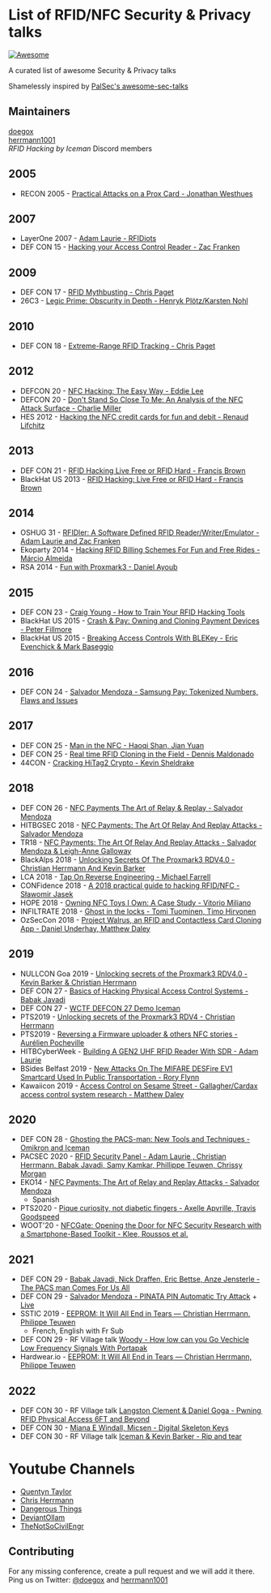 # List of RFID/NFC Security & Privacy talks

[![Awesome](https://cdn.rawgit.com/sindresorhus/awesome/d7305f38d29fed78fa85652e3a63e154dd8e8829/media/badge.svg)](https://github.com/doegox/awesome-rfid-talks)

A curated list of awesome Security & Privacy talks

Shamelessly inspired by [PalSec's awesome-sec-talks](https://github.com/PaulSec/awesome-sec-talks)

## Maintainers

[doegox](https://twitter.com/doegox)  
[herrmann1001](https://twitter.com/herrmann1001)  
*RFID Hacking by Iceman* Discord members  

## 2005

* RECON 2005 - [Practical Attacks on a Prox Card - Jonathan Westhues](https://archive.org/details/recon-2005-proxcard)

## 2007

* LayerOne 2007 - [Adam Laurie - RFIDiots](https://www.youtube.com/watch?v=3vAvesYoHeo)
* DEF CON 15 - [Hacking your Access Control Reader - Zac Franken](https://www.youtube.com/watch?v=Bttr7fEfxiE)

## 2009

* DEF CON 17 - [RFID Mythbusting - Chris Paget](https://www.youtube.com/watch?v=SMm4g5yhDoY)
* 26C3 - [Legic Prime: Obscurity in Depth - Henryk Plötz/Karsten Nohl](https://fahrplan.events.ccc.de/congress/2009/Fahrplan/events/3709.en.html)

## 2010

* DEF CON 18 - [Extreme-Range RFID Tracking - Chris Paget](https://www.youtube.com/watch?v=q9_8F_BKeto)

## 2012

* DEFCON 20 - [NFC Hacking: The Easy Way - Eddie Lee](https://www.youtube.com/watch?v=7ElZBI9PufY)
* DEFCON 20 - [Don't Stand So Close To Me: An Analysis of the NFC Attack Surface - Charlie Miller](https://www.youtube.com/watch?v=16FKOQ1gx68)
* HES 2012 - [Hacking the NFC credit cards for fun and debit - Renaud Lifchitz](https://www.youtube.com/watch?v=VWIzW0rRw_s)

## 2013

* DEF CON 21 - [RFID Hacking Live Free or RFID Hard - Francis Brown](https://www.youtube.com/watch?v=duzpEtkmAnI)
* BlackHat US 2013 - [RFID Hacking: Live Free or RFID Hard - Francis Brown](https://www.youtube.com/watch?v=LcY3VJqi0Xo)

## 2014

* OSHUG 31 - [RFIDler: A Software Defined RFID Reader/Writer/Emulator - Adam Laurie and Zac Franken](https://www.youtube.com/watch?v=dmvTKWOVrIo)
* Ekoparty 2014 - [Hacking RFID Billing Schemes For Fun and Free Rides - Márcio Almeida](https://www.youtube.com/watch?v=epSJvZLO16Q)
* RSA 2014 - [Fun with Proxmark3 - Daniel Ayoub](https://www.youtube.com/watch?v=1Xz5HgOL_Gc)

## 2015

* DEF CON 23 - [Craig Young - How to Train Your RFID Hacking Tools](https://www.youtube.com/watch?v=kVMAgiJlQkI)
* BlackHat US 2015 - [Crash & Pay: Owning and Cloning Payment Devices - Peter Fillmore](https://www.youtube.com/watch?v=SLGl9X9LBv4)
* BlackHat US 2015 - [Breaking Access Controls With BLEKey - Eric Evenchick & Mark Baseggio](https://www.youtube.com/watch?v=iH7VPUNz-dU)

## 2016

* DEF CON 24 - [Salvador Mendoza - Samsung Pay: Tokenized Numbers, Flaws and Issues](https://www.youtube.com/watch?v=BqjyewIEFSc)

## 2017

* DEF CON 25 - [Man in the NFC - Haoqi Shan, Jian Yuan](https://www.youtube.com/watch?v=pXmmNe5uo-4)
* DEF CON 25 - [Real time RFID Cloning in the Field - Dennis Maldonado](https://www.youtube.com/watch?v=kUduHIygbY8)
* 44CON - [Cracking HiTag2 Crypto - Kevin Sheldrake](https://www.youtube.com/watch?v=abx1hQDCKyg)

## 2018

* DEF CON 26 - [NFC Payments The Art of Relay & Replay - Salvador Mendoza](https://www.youtube.com/watch?v=MVU3gbPnk0g)
* HITBGSEC 2018 - [NFC Payments: The Art Of Relay And Replay Attacks - Salvador Mendoza](https://www.youtube.com/watch?v=e023wGfVaE0)
* TR18 - [NFC Payments: The Art Of Relay And Replay Attacks - Salvador Mendoza & Leigh-Anne Galloway](https://www.youtube.com/watch?v=mWPwuBsFNrc)
* BlackAlps 2018 - [Unlocking Secrets Of The Proxmark3 RDV4.0 - Christian Herrmann And Kevin Barker](https://www.youtube.com/watch?v=BBRE-bnNDKQ)
* LCA 2018 - [Tap On Reverse Engineering - Michael Farrell](https://www.youtube.com/watch?v=qVvNdfKRw7M)
* CONFidence 2018 - [A 2018 practical guide to hacking RFID/NFC - Sławomir Jasek](https://www.youtube.com/watch?v=7GFhgv5jfZk)
* HOPE 2018 - [Owning NFC Toys I Own: A Case Study - Vitorio Miliano](https://www.youtube.com/watch?v=0xawSK2dKqk)
* INFILTRATE 2018 - [Ghost in the locks - Tomi Tuominen, Timo Hirvonen](https://vimeo.com/267613809)
* OzSecCon 2018 - [Project Walrus, an RFID and Contactless Card Cloning App - Daniel Underhay, Matthew Daley](https://www.youtube.com/watch?v=PKXlqKDk_BU)

## 2019

* NULLCON Goa 2019 - [Unlocking secrets of the Proxmark3 RDV4.0 - Kevin Barker & Christian Herrmann](https://www.youtube.com/watch?v=1rTv8lyEtv8)
* DEF CON 27 - [Basics of Hacking Physical Access Control Systems - Babak Javadi](https://www.youtube.com/watch?v=LS5OQHUJaJE)
* DEF CON 27 - [WCTF DEFCON 27 Demo Iceman](https://www.youtube.com/watch?v=bMZY_R47phY)
* PTS2019 - [Unlocking secrets of the Proxmark3 RDV4 - Christian Herrmann](https://passthesalt.ubicast.tv/videos/unlocking-secrets-of-the-proxmark3-rdv4/)
* PTS2019 - [Reversing a Firmware uploader & others NFC stories - Aurélien Pocheville](https://passthesalt.ubicast.tv/videos/reversing-a-firmware-uploader-others-nfc-stories/)
* HITBCyberWeek - [Building A GEN2 UHF RFID Reader With SDR - Adam Laurie](https://www.youtube.com/watch?v=QKi1OH8Zstk)
* BSides Belfast 2019 - [New Attacks On The MIFARE DESFire EV1 Smartcard Used In Public Transportation - Rory Flynn](https://www.youtube.com/watch?v=ZSrOq40z1i8)
* Kawaiicon 2019 - [Access Control on Sesame Street - Gallagher/Cardax access control system research - Matthew Daley](https://www.youtube.com/watch?v=brhXqyidiKo)

## 2020

* DEF CON 28 - [Ghosting the PACS-man: New Tools and Techniques - Omikron and Iceman](https://www.youtube.com/watch?v=ghiHXK4GEzE)
* PACSEC 2020 - [RFID Security Panel - Adam Laurie , Christian Herrmann, Babak Javadi, Samy Kamkar, Phillippe Teuwen, Chrissy Morgan](https://www.youtube.com/watch?v=uMCBsU6LPxk)
* EKO14 - [NFC Payments: The Art of Relay and Replay Attacks - Salvador Mendoza](https://www.youtube.com/watch?v=27TWFDWtV8E)
  * Spanish
* PTS2020 - [Pique curiosity, not diabetic fingers -  Axelle Apvrille, Travis Goodspeed](https://passthesalt.ubicast.tv/videos/2020-pique-curiosity-not-diabetic-fingers/)
* WOOT'20 - [NFCGate: Opening the Door for NFC Security Research with a Smartphone-Based Toolkit - Klee, Roussos et al.](https://www.usenix.org/conference/woot20/presentation/klee)

## 2021

* DEF CON 29 - [Babak Javadi, Nick Draffen, Eric Bettse, Anze Jensterle - The PACS man Comes For Us All](https://www.youtube.com/watch?v=NARJrwX_KFY)
* DEF CON 29 - [Salvador Mendoza - PINATA PIN Automatic Try Attack](https://www.youtube.com/watch?v=VOIvEqjJNOY) + [Live](https://www.youtube.com/watch?v=meRL_JXDQpk)
* SSTIC 2019 - [EEPROM: It Will All End in Tears — Christian Herrmann, Philippe Teuwen](https://static.sstic.org/videos2021/1080p/vostfr-eeprom_it_will_all_end_in_tears.mp4)
  * French, English with Fr Sub
* DEF CON 29 - RF Village talk [Woody - How low can you Go Vechicle Low Frequency Signals With Portapak](https://www.youtube.com/watch?v=2eLQmk-r1XU)
* Hardwear.io - [EEPROM: It Will All End in Tears — Christian Herrmann, Philippe Teuwen](https://youtu.be/zZp5h0Tdkhk)

## 2022

* DEF CON 30 - RF Village talk [Langston Clement & Daniel Goga - Pwning  RFID Physical Access 6FT and Beyond](https://www.youtube.com/watch?v=J6vTovVogq4)
* DEF CON 30 - [Miana E Windall, Micsen - Digital Skeleton Keys](https://www.youtube.com/watch?v=G2EE_yA7OyI)
* DEF CON 30 - RF Village talk [Iceman & Kevin Barker - Rip and tear](https://www.youtube.com/watch?v=MKSXSKQHz6o)

# Youtube Channels

* [Quentyn Taylor](https://www.youtube.com/c/QuentynTaylor)
* [Chris Herrmann](https://www.youtube.com/c/ChrisHerrmann1001)
* [Dangerous Things](https://www.youtube.com/c/Dangerousthings)
* [DeviantOllam](https://www.youtube.com/user/DeviantOllam)
* [TheNotSoCivilEngr](https://www.youtube.com/user/amihirata)

## Contributing

For any missing conference, create a pull request and we will add it there.
Ping us on Twitter: [@doegox](https://twitter.com/doegox) and [herrmann1001](https://twitter.com/herrmann1001)
